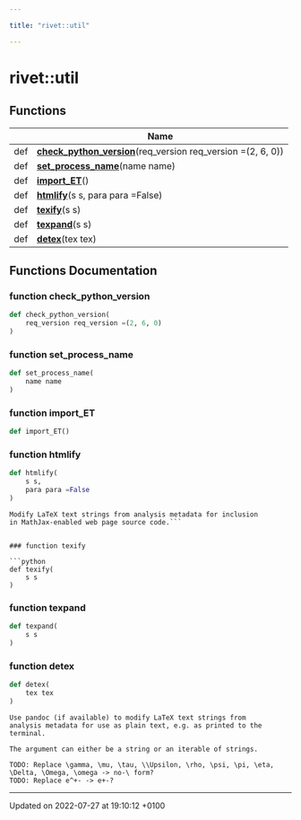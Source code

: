 ```yaml
---

title: "rivet::util"

---
```


# rivet::util



## Functions

|                | Name           |
| -------------- | -------------- |
| def | **[check_python_version](http://example.org/namespaces/namespacerivet_1_1util/#function-check-python-version)**(req_version req_version =(2, 6, 0)) |
| def | **[set_process_name](http://example.org/namespaces/namespacerivet_1_1util/#function-set-process-name)**(name name) |
| def | **[import_ET](http://example.org/namespaces/namespacerivet_1_1util/#function-import-et)**() |
| def | **[htmlify](http://example.org/namespaces/namespacerivet_1_1util/#function-htmlify)**(s s, para para =False) |
| def | **[texify](http://example.org/namespaces/namespacerivet_1_1util/#function-texify)**(s s) |
| def | **[texpand](http://example.org/namespaces/namespacerivet_1_1util/#function-texpand)**(s s) |
| def | **[detex](http://example.org/namespaces/namespacerivet_1_1util/#function-detex)**(tex tex) |


## Functions Documentation

### function check_python_version

```python
def check_python_version(
    req_version req_version =(2, 6, 0)
)
```


### function set_process_name

```python
def set_process_name(
    name name
)
```


### function import_ET

```python
def import_ET()
```


### function htmlify

```python
def htmlify(
    s s,
    para para =False
)
```




```
Modify LaTeX text strings from analysis metadata for inclusion
in MathJax-enabled web page source code.```


### function texify

```python
def texify(
    s s
)
```


### function texpand

```python
def texpand(
    s s
)
```


### function detex

```python
def detex(
    tex tex
)
```




```
Use pandoc (if available) to modify LaTeX text strings from
analysis metadata for use as plain text, e.g. as printed to the terminal.

The argument can either be a string or an iterable of strings.

TODO: Replace \gamma, \mu, \tau, \\Upsilon, \rho, \psi, \pi, \eta, \Delta, \Omega, \omega -> no-\ form?
TODO: Replace e^+- -> e+-?
```






-------------------------------

Updated on 2022-07-27 at 19:10:12 +0100